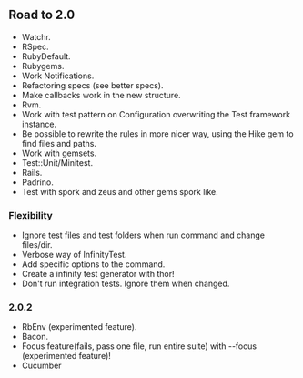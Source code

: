 ## Road to 2.0

* Watchr.
* RSpec.
* RubyDefault.
* Rubygems.
* Work Notifications.
* Refactoring specs (see better specs).
* Make callbacks work in the new structure.
* Rvm.
* Work with test pattern on Configuration overwriting the Test framework instance.
* Be possible to rewrite the rules in more nicer way, using the Hike gem to find files and paths.
* Work with gemsets.
* Test::Unit/Minitest.
* Rails.
* Padrino.
* Test with spork and zeus and other gems spork like.

### Flexibility

* Ignore test files and test folders when run command and change files/dir.
* Verbose way of InfinityTest.
* Add specific options to the command.
* Create a infinity test generator with thor!
* Don't run integration tests. Ignore them when changed.
 
### 2.0.2

* RbEnv (experimented feature).
* Bacon.
* Focus feature(fails, pass one file, run entire suite) with --focus (experimented feature)!
* Cucumber
